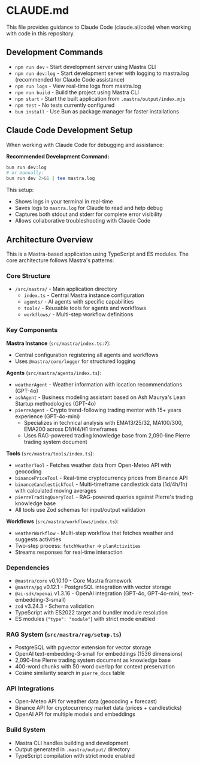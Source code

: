 # CLAUDE.md

This file provides guidance to Claude Code (claude.ai/code) when working with code in this repository.

## Development Commands

- `npm run dev` - Start development server using Mastra CLI
- `npm run dev:log` - Start development server with logging to mastra.log (recommended for Claude Code assistance)
- `npm run logs` - View real-time logs from mastra.log
- `npm run build` - Build the project using Mastra CLI
- `npm start` - Start the built application from `.mastra/output/index.mjs`
- `npm test` - No tests currently configured
- `bun install` - Use Bun as package manager for faster installations

## Claude Code Development Setup

When working with Claude Code for debugging and assistance:

**Recommended Development Command:**
```bash
bun run dev:log
# or manually:
bun run dev 2>&1 | tee mastra.log
```

This setup:
- Shows logs in your terminal in real-time
- Saves logs to `mastra.log` for Claude to read and help debug
- Captures both stdout and stderr for complete error visibility
- Allows collaborative troubleshooting with Claude Code

## Architecture Overview

This is a Mastra-based application using TypeScript and ES modules. The core architecture follows Mastra's patterns:

### Core Structure
- `/src/mastra/` - Main application directory
  - `index.ts` - Central Mastra instance configuration
  - `agents/` - AI agents with specific capabilities
  - `tools/` - Reusable tools for agents and workflows
  - `workflows/` - Multi-step workflow definitions

### Key Components

**Mastra Instance** (`src/mastra/index.ts:7`):
- Central configuration registering all agents and workflows
- Uses `@mastra/core/logger` for structured logging

**Agents** (`src/mastra/agents/index.ts`):
- `weatherAgent` - Weather information with location recommendations (GPT-4o)
- `ashAgent` - Business modeling assistant based on Ash Maurya's Lean Startup methodologies (GPT-4o)
- `pierreAgent` - Crypto trend-following trading mentor with 15+ years experience (GPT-4o-mini)
  - Specializes in technical analysis with EMA13/25/32, MA100/300, EMA200 across D1/H4/H1 timeframes
  - Uses RAG-powered trading knowledge base from 2,090-line Pierre trading system document

**Tools** (`src/mastra/tools/index.ts`):
- `weatherTool` - Fetches weather data from Open-Meteo API with geocoding
- `binancePriceTool` - Real-time cryptocurrency prices from Binance API
- `binanceCandlestickTool` - Multi-timeframe candlestick data (1d/4h/1h) with calculated moving averages
- `pierreTradingQueryTool` - RAG-powered queries against Pierre's trading knowledge base
- All tools use Zod schemas for input/output validation

**Workflows** (`src/mastra/workflows/index.ts`):
- `weatherWorkflow` - Multi-step workflow that fetches weather and suggests activities
- Two-step process: `fetchWeather` → `planActivities`
- Streams responses for real-time interaction

### Dependencies
- `@mastra/core` v0.10.10 - Core Mastra framework
- `@mastra/pg` v0.12.1 - PostgreSQL integration with vector storage
- `@ai-sdk/openai` v1.3.16 - OpenAI integration (GPT-4o, GPT-4o-mini, text-embedding-3-small)
- `zod` v3.24.3 - Schema validation
- TypeScript with ES2022 target and bundler module resolution
- ES modules (`"type": "module"`) with strict mode enabled

### RAG System (`src/mastra/rag/setup.ts`)
- PostgreSQL with pgvector extension for vector storage
- OpenAI text-embedding-3-small for embeddings (1536 dimensions)
- 2,090-line Pierre trading system document as knowledge base
- 400-word chunks with 50-word overlap for context preservation
- Cosine similarity search in `pierre_docs` table

### API Integrations
- Open-Meteo API for weather data (geocoding + forecast)
- Binance API for cryptocurrency market data (prices + candlesticks)
- OpenAI API for multiple models and embeddings

### Build System
- Mastra CLI handles building and development
- Output generated in `.mastra/output/` directory
- TypeScript compilation with strict mode enabled